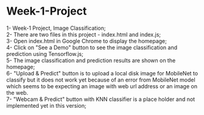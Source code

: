# Week-1-Project<br>
1- Week-1 Project, Image Classification;<br>
2- There are two files in this project - index.html and index.js;<br>
3- Open index.html in Google Chrome to display the homepage;<br>
4- Click on "See a Demo" button to see the image classification and prediction using Tensorflow.js;<br>
5- The image classification and prediction results are shown on the homepage;<br>
6- "Upload & Predict" button is to upload a local disk image for MobileNet to classify but it does not work yet because of an error from MobileNet model which seems to be expecting an image with web url address or an image on the web.<br>
7- "Webcam & Predict" button with KNN classifier is a place holder and not implemented yet in this version;<br>
